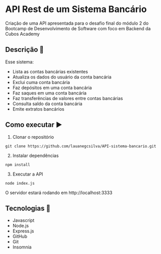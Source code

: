 # API Rest de um Sistema Bancário

Criação de uma API apresentada para o desafio final do módulo 2 do Bootcamp de Desenvolvimento de Software com foco em Backend da Cubos Academy

## Descrição 📖
Esse sistema:
* Lista as contas bancárias existentes
* Atualiza os dados do usuário da conta bancária
* Exclui cuma conta bancária
* Faz depósitos em uma conta bancária
* Faz saques em uma conta bancária
* Faz transferências de valores entre contas bancárias
* Consulta saldo da conta bancária
* Emite extratos bancários

## Como executar ▶️
1. Clonar o repositório
```
git clone https://github.com/lauanegcsilva/API-sistema-bancario.git
```
2. Instalar dependências
```
npm install
```
3. Executar a API
```
node index.js
```
O servidor estará rodando em http://localhost:3333
  
## Tecnologias 🚀
* Javascript
* Node.js
* Express.js
* GitHub
* Git
* Insomnia
